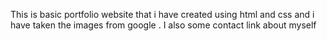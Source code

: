 This is basic portfolio website that i have created using html and css and i have taken the images from google . I also some contact link about myself
